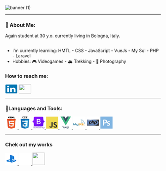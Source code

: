 ![banner (1)](https://user-images.githubusercontent.com/98908632/177181386-819b7dc7-d63a-4a0a-932c-ff3e8a264145.png)

<hr>
<h3>🐸 About Me:</h3>

Again student at 30 y.o. currently living in Bologna, Italy.<br>
<br>
<ul>
  <li>I’m currently learning: HMTL - CSS - JavaScript - VueJs - My Sql - PHP - Laravel</li>
  <li>Hobbies: 🎮 Videogames - 🏔️ Trekking - 📸 Photography</li>
</ul>
<h3>How to reach me:</h3>
<p align="left">
<a href="https://www.linkedin.com/in/stefano-calarota-64b623226/" target="blank"><img align="center" src="https://github.com/devicons/devicon/blob/master/icons/linkedin/linkedin-original.svg" alt="" height="30" width="40" /></a>
<a href="https://www.instagram.com/stefano.calarota/" target="blank"><img align="center" src="https://upload.wikimedia.org/wikipedia/commons/a/a5/Instagram_icon.png" alt="" height="30" width="40" /></a>
</p>
<hr>
<h3 align="left">📎Languages and Tools:</h3>
<p align="left"> 
  <a href="https://developer.mozilla.org/en-US/docs/Glossary/HTML5" target="_blank"> 
    <img src="https://github.com/devicons/devicon/blob/master/icons/html5/html5-original-wordmark.svg" alt="Html5" width="40" height="40"/> 
  </a> 
  <a href="https://developer.mozilla.org/en-US/docs/Web/CSS?retiredLocale=it" target="_blank"> 
    <img src="https://github.com/devicons/devicon/blob/master/icons/css3/css3-original-wordmark.svg" alt="CSS" width="40" height="40"/> 
  </a> 
  <a href="https://getbootstrap.com/docs/5.2/getting-started/introduction/" target="_blank"> 
    <img src="https://github.com/devicons/devicon/blob/master/icons/bootstrap/bootstrap-original-wordmark.svg" alt="Bootstrap" width="40" height="40"/> 
  </a> 
  <a href="https://developer.mozilla.org/en-US/docs/Web/JavaScript" target="_blank"> 
    <img src="https://github.com/devicons/devicon/blob/master/icons/javascript/javascript-original.svg" alt="Javascrit" width="40" height="40"/> 
  </a> 
  <a href="https://vuejs.org/guide/introduction.html" target="_blank"> 
    <img src="https://github.com/devicons/devicon/blob/master/icons/vuejs/vuejs-original-wordmark.svg" alt="VueJs" width="40" height="40"/> 
  </a> 
  <a href="https://dev.mysql.com/doc/" target="_blank"> 
    <img src="https://github.com/devicons/devicon/blob/master/icons/mysql/mysql-original-wordmark.svg" alt="MySQL" width="40" height="40"/> 
  </a> 
  <a href="https://www.php.net/docs.php" target="_blank"> 
    <img src="https://github.com/devicons/devicon/blob/master/icons/php/php-original.svg" alt="PHP" width="40" height="40"/> 
  </a> 
  <a href="https://www.photoshop.com/en" target="_blank"> 
    <img src="https://github.com/devicons/devicon/blob/master/icons/photoshop/photoshop-plain.svg" alt="photoshop" width="40" height="40"/> 
  </a>
</p>
<hr>
<h3>Chek out my works</h3>
<a href="https://stecala.github.io/htmlcss-playstation/" target="_blank">
  <img src="https://github.com/stecala/htmlcss-playstation/blob/main/img/play_logo.svg" width="40" height="40">
</a>
<a href="https://stecala.github.io/html-css-spotifyweb/" target="_blank">
  <img src="https://github.com/stecala/html-css-spotifyweb/blob/main/img/logo-small.svg" width="40" height="40">
</a>
<a href="https://stecala.github.io/vue-boolzapp/" target="_blank">
  <img src="https://www.google.com/search?q=favicon+whatsapp&sxsrf=ALiCzsZI6e3moIk4K8sHwGvLueA7dW6Xwg:1657543690067&source=lnms&tbm=isch&sa=X&ved=2ahUKEwimhuK27_D4AhX2VvEDHVzqCokQ_AUoAXoECAEQAw&cshid=1657543690713768&biw=1920&bih=904&dpr=1#imgrc=IXhgaRLEuEnqnM" width="40" height="40">
</a>

